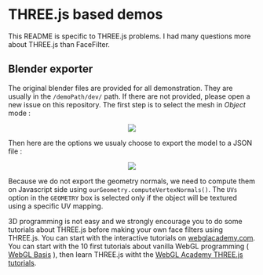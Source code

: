 # THREE.js based demos

This README is specific to THREE.js problems. I had many questions more about THREE.js than FaceFilter.

## Blender exporter
The original blender files are provided for all demonstration. They are usually in the `/demoPath/dev/` path. If there are not provided, please open a new issue on this repository. The first step is to select the mesh in *Object* mode :
<p align="center">
<img src='https://jeeliz.com/uploads/BlenderSelectionObjet.png' />
</p>

Then here are the options we usualy choose to export the model to a JSON file :
<p align="center">
<img src='https://jeeliz.com/uploads/BlenderExportOptions.png' />
</p>

Because we do not export the geometry normals, we need to compute them on Javascript side using `ourGeometry.computeVertexNormals()`. The `UVs` option in the `GEOMETRY` box is selected only if the object will be textured using a specific UV mapping.

3D programming is not easy and we strongly encourage you to do some tutorials about THREE.js before making your own face filters using THREE.js. You can start with the interactive tutorials on [webglacademy.com](https://webglacademy.jeeliz.com). You can start with the 10 first tutorials about vanilla WebGL programming ( [WebGL Basis](https://webglacademy.jeeliz.com/courses.php?courses=0_1_20_2_3_4_23_5_6_7_10) ), then learn THREE.js witht the [WebGL Academy THREE.js tutorials](https://webglacademy.jeeliz.com/courses.php?courses=19_25_27_33_34).